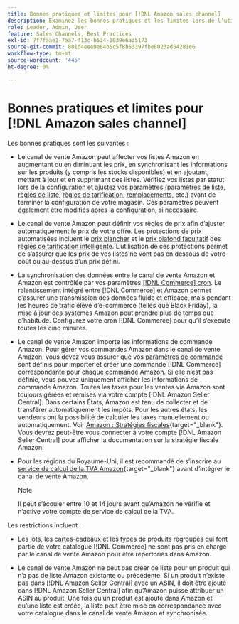 ```yaml
---
title: Bonnes pratiques et limites pour [!DNL Amazon sales channel]
description: Examinez les bonnes pratiques et les limites lors de l’utilisation du canal de vente Amazon pour Adobe Commerce et Magento Open Source.
role: Leader, Admin, User
feature: Sales Channels, Best Practices
exl-id: 7f7faae1-7aa7-413c-b534-1039e6a35173
source-git-commit: 801d4eee9e84b5c5f8b53397fbe8023ad54281e6
workflow-type: tm+mt
source-wordcount: '445'
ht-degree: 0%

---
```


# Bonnes pratiques et limites pour [!DNL Amazon sales channel]

Les bonnes pratiques sont les suivantes :

- Le canal de vente Amazon peut affecter vos listes Amazon en augmentant ou en diminuant les prix, en synchronisant les informations sur les produits (y compris les stocks disponibles) et en ajoutant, mettant à jour et en supprimant des listes. Vérifiez vos listes par statut lors de la configuration et ajustez vos paramètres ([paramètres de liste](./listing-settings.md), [règles de liste](./listing-rules.md), [règles de tarification](./pricing-products.md), [remplacements](./overrides.md), etc.) avant de terminer la configuration de votre magasin. Ces paramètres peuvent également être modifiés après la configuration, si nécessaire.

- Le canal de vente Amazon peut définir vos règles de prix afin d’ajuster automatiquement le prix de votre offre. Les protections de prix automatisées incluent le [prix plancher](./floor-price.md) et le [prix plafond facultatif](./optional-ceiling-price.md) des [règles de tarification intelligente](./intelligent-repricing-rules.md). L’utilisation de ces protections permet de s’assurer que les prix de vos listes ne vont pas en dessous de votre coût ou au-dessus d’un prix défini.

- La synchronisation des données entre le canal de vente Amazon et Amazon est contrôlée par vos paramètres [[!DNL Commerce] cron](https://experienceleague.adobe.com/docs/commerce-admin/systems/tools/cron.html). Le ralentissement intégré entre [!DNL Commerce] et Amazon permet d’assurer une transmission des données fluide et efficace, mais pendant les heures de trafic élevé d’e-commerce (telles que Black Friday), la mise à jour des systèmes Amazon peut prendre plus de temps que d’habitude. Configurez votre cron [!DNL Commerce] pour qu’il s’exécute toutes les cinq minutes.

- Le canal de vente Amazon importe les informations de commande Amazon. Pour gérer vos commandes Amazon dans le canal de vente Amazon, vous devez vous assurer que vos [paramètres de commande](./order-settings.md) sont définis pour importer et créer une commande [!DNL Commerce] correspondante pour chaque commande Amazon. Si elle n’est pas définie, vous pouvez uniquement afficher les informations de commande Amazon. Toutes les taxes pour les ventes via Amazon sont toujours gérées et remises via votre compte [!DNL Amazon Seller Central]. Dans certains États, Amazon est tenu de collecter et de transférer automatiquement les impôts. Pour les autres états, les vendeurs ont la possibilité de calculer les taxes manuellement ou automatiquement. Voir [Amazon : Stratégies fiscales](https://sellercentral.amazon.com/gp/help/external/help.html?itemID=200405820&amp;language=en_US/){target="_blank"}. Vous devrez peut-être vous connecter à votre compte [!DNL Amazon Seller Central] pour afficher la documentation sur la stratégie fiscale Amazon.

- Pour les régions du Royaume-Uni, il est recommandé de s’inscrire au [service de calcul de la TVA Amazon](https://sell.amazon.co.uk/learn/vat-resources/){target="_blank"} avant d’intégrer le canal de vente Amazon.

  >[!NOTE]
  >
  >Il peut s’écouler entre 10 et 14 jours avant qu’Amazon ne vérifie et n’active votre compte de service de calcul de la TVA.

Les restrictions incluent :

- Les lots, les cartes-cadeaux et les types de produits regroupés qui font partie de votre catalogue [!DNL Commerce] ne sont pas pris en charge par le canal de vente Amazon pour être répertoriés dans Amazon.

- Le canal de vente Amazon ne peut pas créer de liste pour un produit qui n’a pas de liste Amazon existante ou précédente. Si un produit n’existe pas dans [!DNL Amazon Seller Central] avec un ASIN, il doit être ajouté dans [!DNL Amazon Seller Central] afin qu’Amazon puisse attribuer un ASIN au produit. Une fois qu’un produit est ajouté dans Amazon et qu’une liste est créée, la liste peut être mise en correspondance avec votre catalogue dans le canal de vente Amazon et synchronisée.
